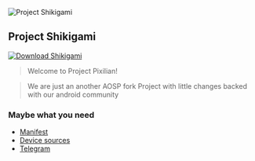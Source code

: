 ![Project Shikigami](https://github.com/ProjectShikigami/.github/blob/7d7649b96fea220a8d2906e6eca94db996307a86/PROJECT%20SHIKIGAME.png)

Project Shikigami
---------------

[![Download Shikigami](https://img.shields.io/badge/coming%20soon-blue)](#)

> Welcome to Project Pixilian!

> We are just an another AOSP fork Project with little changes backed with our android community

### Maybe what you need

- [Manifest](#)
- [Device sources](#)
- [Telegram](#)
